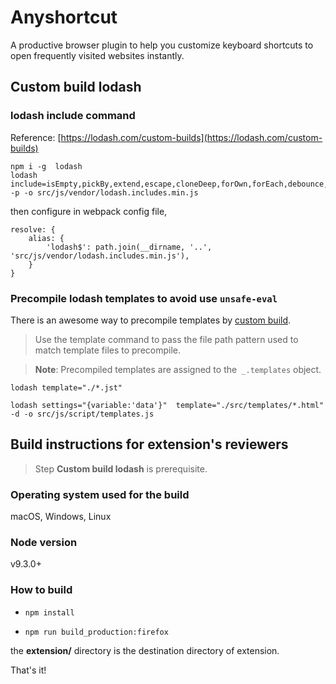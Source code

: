 # Anyshortcut

A productive browser plugin to help you customize keyboard shortcuts to open frequently visited websites instantly.

## Custom build lodash

### lodash include command

Reference: [https://lodash.com/custom-builds](https://lodash.com/custom-builds)

```shell
npm i -g  lodash
lodash include=isEmpty,pickBy,extend,escape,cloneDeep,forOwn,forEach,debounce,throttle -p -o src/js/vendor/lodash.includes.min.js
```

then configure in webpack config file,

    resolve: {
        alias: {
            'lodash$': path.join(__dirname, '..', 'src/js/vendor/lodash.includes.min.js'),
        }
    }


### Precompile lodash templates to avoid use `unsafe-eval`
There is an awesome way to precompile templates by [custom build](https://lodash.com/custom-builds).

> Use the template command to pass the file path pattern used to match template files to precompile.

> **Note**: Precompiled templates are assigned to the` _.templates` object.
```
lodash template="./*.jst"
```

`
lodash settings="{variable:'data'}"  template="./src/templates/*.html" -d -o src/js/script/templates.js
`

## Build instructions for extension's reviewers

> Step **Custom build lodash** is prerequisite.

### Operating system used for the build

macOS, Windows, Linux

### Node version

v9.3.0+

### How to build

- `npm install`

- `npm run build_production:firefox`

the **extension/** directory is the destination directory of extension.

That's it!
